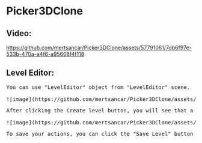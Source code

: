 # Picker3DClone
 

## Video:
https://github.com/mertsancar/Picker3DClone/assets/57791061/7db6f97e-533b-470a-a4f6-a95608f4f118



## Level Editor:

<pre>
You can use "LevelEditor" object from "LevelEditor" scene. 

![image](https://github.com/mertsancar/Picker3DClone/assets/57791061/3181e4bb-b31c-4fc2-86d9-b6cace9d9744)
</pre>

<pre>
After clicking the Create level button, you will see that a stage has been created on the screen. Each level consists of the combination of a certain number of stage objects. You can create and edit objects for the level via the Stage object.

![image](https://github.com/mertsancar/Picker3DClone/assets/57791061/5fcc062f-e755-4df1-882d-ea31a093c02a)
</pre>

<pre>
To save your actions, you can click the "Save Level" button on the "LevelEditor" object.
</pre>

